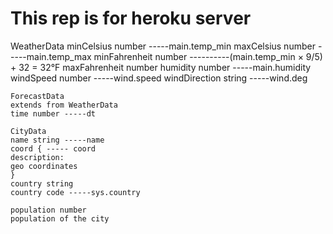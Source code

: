 This rep is for heroku server
===


WeatherData
    minCelsius number -----main.temp_min
    maxCelsius number -----main.temp_max
    minFahrenheit number ----------(main.temp_min × 9/5) + 32 = 32°F
    maxFahrenheit number
    humidity number -----main.humidity
    windSpeed number -----wind.speed
    windDirection string -----wind.deg

    ForecastData
    extends from WeatherData
    time number -----dt

    CityData
    name string -----name
    coord { ----- coord
    description:
    geo coordinates
    }
    country string
    country code -----sys.country

    population number
    population of the city


